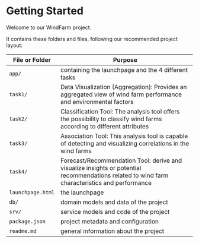 # Getting Started

Welcome to our WindFarm project.
 
It contains these folders and files, following our recommended project layout:
 
File or Folder | Purpose
---------|----------
`app/` | containing the launchpage and the 4 different tasks
  `task1/` | Data Visualization (Aggregation): Provides an aggregated view of wind farm performance and  environmental factors
  `task2/` | Classification Tool: The analysis tool offers the possibility to classify wind farms according to different attributes
  `task3/` | Association Tool: This analysis tool is capable of detecting and visualizing correlations in the wind farms
  `task4/` | Forecast/Recommendation Tool: derive and visualize insights or potential recommendations related to wind farm characteristics and performance
  `launchpage.html` | the launchpage
`db/` |  domain models and data of the project
`srv/` | service models and code of the project
`package.json` | project metadata and configuration
`readme.md` | general information about the project